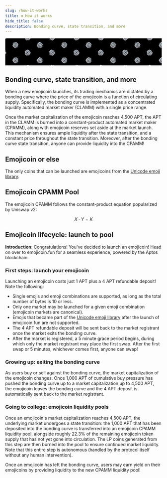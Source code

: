 ```yaml
---
slug: /how-it-works
title: ⚙️ How it works
hide_title: false
description: Bonding curve, state transition, and more
---
```


![gear](./gear-banner.png "gear")

## Bonding curve, state transition, and more

When a new emojicoin launches, its trading mechanics are dictated by a bonding
curve where the price of the emojicoin is a function of circulating supply.
Specifically, the bonding curve is implemented as a concentrated liquidity
automated market maker (CLAMM) with a single price range.

Once the market capitalization of the emojicoin reaches 4,500 APT, the APT in
the CLAMM is burned into a constant-product automated market maker (CPAMM),
along with emojicoin reserves set aside at the market launch. This mechanism
ensures ample liquidity after the state transition, and a constant price
throughout the state transition. Moreover, after the bonding curve state
transition, anyone can provide liquidity into the CPAMM!

## Emojicoin or else

The only coins that can be launched are emojicoins from the
[Unicode emoji library].

## Emojicoin CPAMM Pool

The emojicoin CPAMM follows the constant-product equation popularized by Uniswap
v2:

$$
X \cdot Y = K
$$

## Emojicoin lifecycle: launch to pool

**Introduction**: Congratulations! You've decided to launch an emojicoin! Head
on over to emojicoin.fun for a seamless experience, powered by the Aptos
blockchain.

### First steps: launch your emojicoin

Launching an emojicoin costs just 1 APT plus a 4 APT refundable deposit! Note
the following:

- Single emojis and emoji combinations are supported, as long as the total
  number of bytes is 10 or less.
- Only one market may be launched for a given emoji combination (emojicoin
  markets are canonical).
- Emojis that became part of the [Unicode emoji library] after the launch of
  emojicoin.fun are not supported.
- The 4 APT refundable deposit will be sent back to the market registrant once
  the market exits the bonding curve.
- After the market is registered, a 5 minute grace period begins, during which
  only the market registrant may place the first swap. After the first swap or
  5 minutes, whichever comes first, anyone can swap!

### Growing up: exiting the bonding curve

As users buy or sell against the bonding curve, the market capitalization of the
emojicoin changes. Once 1,000 APT of cumulative buy pressure has pushed the
bonding curve up to a market capitalization up to 4,500 APT, the emojicoin
leaves the bonding curve and the 4 APT deposit is automatically sent back to the
market registrant.

### Going to college: emojicoin liquidity pools

Once an emojicoin's market capitalization reaches 4,500 APT, the underlying
market undergoes a state transition: the 1,000 APT that has been deposited into
the bonding curve is transferred into an emojicoin CPAMM liquidity pool,
alongside roughly 22.3% of the remaining emojicoin token supply that has not yet
gone into circulation. The LP coins generated from this step are then burned
into the pool to ensure continued market liquidity. Note that this entire step
is autonomous (handled by the protocol itself without any human intervention).

Once an emojicoin has left the bonding curve, users may earn yield on their
emojicoins by providing liquidity to the new CPAMM liquidity pool!

[unicode emoji library]: https://www.unicode.org/emoji/charts/full-emoji-list.html
